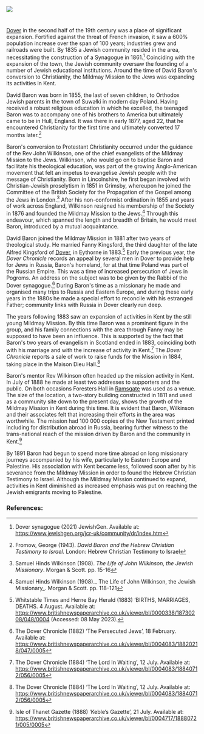 <a href="https://juncture-digital.org"><img src="https://juncture-digital.org/images/ve-button.png"></a>

<param ve-config title="David Baron (1855 – 1926)" author="Daniel Randall" layout="vtl" 
banner="/images/banners/19c.jpg">

<param ve-entity eid="Q1990804" aliases="Eythorne">
<param ve-entity eid="Q618045" aliases="Margate">
<param ve-entity eid="Q590422" aliases="Isle of Thanet">

#

[Dover](/19c/19c-dover/) in the second half of the 19th century was a place of significant expansion. Fortified against the threat of French invasion, it saw a 600% population increase over the span of 100 years; industries grew and railroads were built. By 1835 a Jewish community resided in the area, necessitating the construction of a Synagogue in 1861.[^ref1] Coinciding with the expansion of the town, the Jewish community oversaw the founding of a number of Jewish educational institutions. Around the time of David Baron's conversion to Christianity, the Mildmay Mission to the Jews was expanding its activities in Kent.
<param ve-image url="https://upload.wikimedia.org/wikipedia/commons/5/5c/Dover_%28NYPL_Hades-255977-430996%29.jpg" label="Dover Harbour" attribution="Scan by NYPL, Public domain, via Wikimedia Commons">
<param ve-map center="Q179224" zoom="15">

David Baron was born in 1855, the last of seven children, to Orthodox Jewish parents in the town of Suwałki in modern day Poland. Having received a robust religious education in which he excelled, the teenaged Baron was to accompany one of his brothers to America but ultimately came to be in Hull, England. It was there in early 1877, aged 22, that he encountered Christianity for the first time and ultimately converted 17 months later.[^ref2]
<param ve-image url="https://upload.wikimedia.org/wikipedia/commons/7/73/DavidBaron.jpg" label="Photograph of David Baron" attribution="Contemporary photograph via Wikimedia Commons" license="CC BY-SA 3.0">

Baron's conversion to Protestant Christianity occurred under the guidance of the Rev John Wilkinson, one of the chief evangelists of the Mildmay Mission to the Jews. Wilkinson, who would go on to baptise Baron and facilitate his theological education, was part of the growing Anglo-American movement that felt an impetus to evangelise Jewish people with the message of Christianity. Born in Lincolnshire, he first began involved with Christian-Jewish proselytism in 1851 in Grimsby, whereupon he joined the Committee of the British Society for the Propagation of the Gospel among the Jews in London.[^ref3]
After his non-conformist ordination in 1855 and years of work across England, Wilkinson resigned his membership of the Society in 1876 and founded the Mildmay Mission to the Jews.[^ref4]
Through this endeavour, which spanned the length and breadth of Britain, he would meet Baron, introduced by a mutual acquaintance.
<param ve-image url="https://stor.artstor.org/stor/1cb66dda-70f7-465c-8a67-b61a92931e9b" label="Dover Castle" attribution="By kind permission of Marrin Books">
<param ve-map center="Q179224" zoom="15">

David Baron joined the Mildmay Mission in 1881 after two years of theological study. He married Fanny Kingsford, the third daughter of the late Alfred Kingsford of [Dover](/19c/19c-dover/), in Eythorne in 1883.[^ref5] Early the previous year, the _Dover Chronicle_ records an appeal by several men in Dover to provide help for Jews in Russia, Baron's homeland, for at that time Poland was part of the Russian Empire. This was a time of increased persecution of Jews in Pogroms. An address on the subject was to be given by the Rabbi of the Dover synagogue.[^ref6] During Baron's time as a missionary he made and organised many trips to Russia and Eastern Europe, and during these early years in the 1880s he made a special effort to reconcile with his estranged Father;  community links with Russia in Dover clearly run deep.
<param ve-image url="https://eur01.safelinks.protection.outlook.com/?url=https%3A%2F%2Fstor.artstor.org%2Fstor%2Fbe2d7a73-d2b3-4188-8d40-1a76523fa117&data=05%7C01%7Cd.randall256%40canterbury.ac.uk%7C2508fb7386a640e0f82b08db4ff53bb0%7C0320b2da22dd4dab8c216e644ba14f13%7C0%7C0%7C638191686919864136%7CUnknown%7CTWFpbGZsb3d8eyJWIjoiMC4wLjAwMDAiLCJQIjoiV2luMzIiLCJBTiI6Ik1haWwiLCJXVCI6Mn0%3D%7C3000%7C%7C%7C&sdata=tPBlX4%2F%2BFMRHm4QBs5SlpWKrsxrWTXzlCMsQXSyqukI%3D&reserved=0" label="Map of Dover" attribution="Ward Lock's Dover and South-East Kent">
<param ve-map center="Q179224" zoom="15">

The years following 1883 saw an expansion of activities in Kent by the still young Mildmay Mission. By this time Baron was a prominent figure in the group, and his family connections with the area through Fanny may be supposed to have been an influence. This is supported by the fact that Baron's two years of evangelism in Scotland ended in 1883, coinciding both with his marriage and with the increase of activity in Kent.[^ref7] The _Dover Chronicle_ reports a sale of work to raise funds for the Mission in 1884, taking place in the Maison Dieu Hall.[^ref8]
<param ve-image url="https://upload.wikimedia.org/wikipedia/commons/b/b2/DoverRathaus.JPG" label="Contemporary Photograph of Maison Dieu Hall" attribution="Hajotthu via Wikimedia Commons" license="CC BY-SA 3.0">

Baron's mentor Rev Wilkinson often headed up the mission activity in Kent. In July of 1888 he made at least two addresses to supporters and the public. On both occasions Foresters Hall in [Ramsgate](/19c/19c-ramsgate/) was used as a venue. The size of the location, a two-story building constructed in 1811 and used as a community site down to the present day, shows the growth of the Mildmay Mission in Kent during this time. It is evident that Baron, Wilkinson and their associates felt that increasing their efforts in the area was worthwhile. The mission had 100 000 copies of the New Testament printed including for distribution abroad in Russia, bearing further witness to the trans-national reach of the mission driven by Baron and the community in Kent.[^ref9]
<param ve-image url="https://upload.wikimedia.org/wikipedia/commons/a/a1/Foresters_Hall_-_geograph.org.uk_-_1991528.jpg" label="Contemporary Photograph of Foresters' Hall" attribution="Foresters Hall by David Anstiss via Wikimedia Commons" license="CC BY-SA 2.0">

By 1891 Baron had begun to spend more time abroad on long missionary journeys accompanied by his wife, particularly to Eastern Europe and Palestine. His association with Kent became less, followed soon after by his severance from the Mildmay Mission in order to found the Hebrew Christian Testimony to Israel. Although the Mildmay Mission continued to expand, activities in Kent diminished as increased emphasis was put on reaching the Jewish emigrants moving to Palestine.

### References:
[^ref1]: Dover synagogue (2021) JewishGen. Available at: https://www.jewishgen.org/jcr-uk/community/dr/index.htm   
[^ref2]: Fromow, George (1943). _David Baron and the Hebrew Christian Testimony to Israel._ London: Hebrew Christian Testimony to Israel   
[^ref3]: Samuel Hinds Wilkinson (1908). _The Life of John Wilkinson, the Jewish Missionary_. Morgan & Scott. pp. 15-16   
[^ref4]: Samuel Hinds Wilkinson (1908)._ The Life of John Wilkinson, the Jewish Missionary_. Morgan & Scott. pp. 118-121
[^ref5]: Whitstable Times and Herne Bay Herald (1883) ‘BIRTHS, MARRIAGES, DEATHS. 4 August. Available at: https://www.britishnewspaperarchive.co.uk/viewer/bl/0000338/18730208/048/0004 (Accessed: 08 May 2023).    
[^ref6]: The Dover Chronicle (1882) ‘The Persecuted Jews’, 18 February. Available at: https://www.britishnewspaperarchive.co.uk/viewer/bl/0004083/18820218/047/0005   
[^ref7]: The Dover Chronicle (1884) ‘The Lord In Waiting’, 12 July. Available at: https://www.britishnewspaperarchive.co.uk/viewer/bl/0004083/18840712/056/0005  
[^ref8]: The Dover Chronicle (1884) ‘The Lord In Waiting’, 12 July. Available at: https://www.britishnewspaperarchive.co.uk/viewer/bl/0004083/18840712/056/0005    
[^ref9]: Isle of Thanet Gazette (1888) ‘Keble’s Gazette’, 21 July. Available at: https://www.britishnewspaperarchive.co.uk/viewer/bl/0004717/18880721/005/0005   
<param ve-image url="https://stor.artstor.org/stor/1cb66dda-70f7-465c-8a67-b61a92931e9b" label="Dover Castle" attribution="By kind permission of Marrin Books">
<param ve-map center="Q179224" zoom="15">
